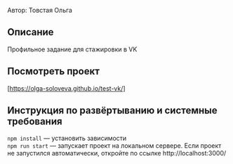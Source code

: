 Автор: Товстая Ольга

## Описание
Профильное задание для стажировки в VK

## Посмотреть проект
[https://olga-soloveva.github.io/test-vk/]

## Инструкция по развёртыванию и системные требования
`npm install` — установить зависимости   
`npm run start` — запускает проект на локальном сервере. Если проект не запустился автоматически, откройте по ссылке http://localhost:3000/   

